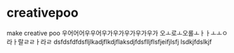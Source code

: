 # creativepoo
make creative poo
우어어어우우어우가우가우가우가우가
오ㅗ로ㅗ오롤ㅗㅏㅏㅗㅗㅇ라ㅏ랄ㄹㄹㅏ라ㄹ
dsfdsfdfdsfljlkadjflkdjflaksdjfdsflljflsfjeifjlsfj
lsdkjfdslkjf
